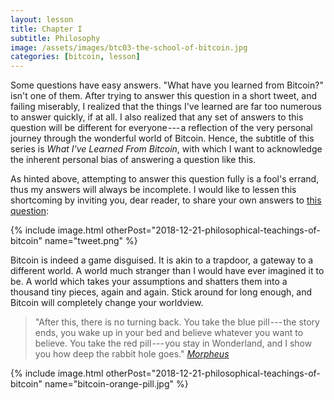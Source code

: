 ```yaml
---
layout: lesson
title: Chapter I
subtitle: Philosophy
image: /assets/images/btc03-the-school-of-bitcoin.jpg
categories: [bitcoin, lesson]
---
```


Some questions have easy answers. "What have you learned from Bitcoin?"
isn't one of them. After trying to answer this question in a short
tweet, and failing miserably, I realized that the things I've
learned are far too numerous to answer quickly, if at all. I also
realized that any set of answers to this question will be different for
everyone --- a reflection of the very personal journey through the
wonderful world of Bitcoin. Hence, the subtitle of this series is *What
I've Learned From Bitcoin*, with which I want to acknowledge the
inherent personal bias of answering a question like this.

As hinted above, attempting to answer this question fully is a fool's
errand, thus my answers will always be incomplete. I would like to
lessen this shortcoming by inviting you, dear reader, to share your own
answers to [this question]:

{% include image.html otherPost="2018-12-21-philosophical-teachings-of-bitcoin" name="tweet.png" %}

Bitcoin is indeed a game disguised. It is akin to a trapdoor, a gateway
to a different world. A world much stranger than I would have ever
imagined it to be. A world which takes your assumptions and shatters
them into a thousand tiny pieces, again and again. Stick around for long
enough, and Bitcoin will completely change your worldview.

> "After this, there is no turning back. You take the blue pill --- the
> story ends, you wake up in your bed and believe whatever you want to
> believe. You take the red pill --- you stay in Wonderland, and I show
> you how deep the rabbit hole goes."
> <cite>[Morpheus][Morpheus]</cite>

{% include image.html otherPost="2018-12-21-philosophical-teachings-of-bitcoin" name="bitcoin-orange-pill.jpg" %}

[Morpheus]: https://en.wikipedia.org/wiki/Red_pill_and_blue_pill#The_Matrix_(1999)
[this question]: https://twitter.com/arjunblj/status/1050073234719293440
